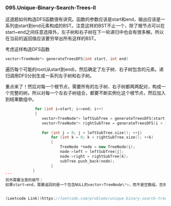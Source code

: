 ### 095.Unique-Binary-Search-Trees-II

这道题如何构造DFS函数很有讲究。函数的参数应该是start和end，输出应该是一系列由start到end元素构成的BST。注意这样的BST不止一个，除了根节点可以在start~end之间任意选择外，左子树和右子树在下一轮递归中也会有很多解。所以在当前的返回值应该要穷举出所有这样的BST。

考虑这样构造DFS函数
```cpp
vector<TreeNode*> generateTreesDFS(int start, int end)
```
遍历每个可能的root(从start到end)，然后确定了左子树、右子树包含的元素。递归调用DFS分别生成一系列左子树和右子树。

重点来了！然后对每一个根节点，需要所有的左子树、右子树都两两配对，构成一个完整的树。所以对每一个左右子树组合，都要不断实例化这个根节点，然后加入到结果数组中。
```cpp
             for (int i=start; i<=end; i++)
             {
                vector<TreeNode*> leftSubTree = generateTreesDFS(start, i - 1);
                vector<TreeNode*> rightSubTree = generateTreesDFS(i + 1, end);             
            
                for (int j = 0; j < leftSubTree.size(); ++j) 
                    for (int k = 0; k < rightSubTree.size(); ++k) 
                    {
                        TreeNode *node = new TreeNode(i);
                        node->left = leftSubTree[j];
                        node->right = rightSubTree[k];
                        subTree.push_back(node);
                    }
            }             
```            
另外需要注意的细节：
如果start>end，需要返回的是一个包含NULL的vector<TreeNode\*>，而不是空数组。否则之后的二重循环就可能无法展开。


[Leetcode Link](https://leetcode.com/problems/unique-binary-search-trees-ii)